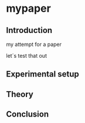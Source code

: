 # mypaper

## Introduction
my attempt for a paper

let´s test that out

## Experimental setup

## Theory

## Conclusion
